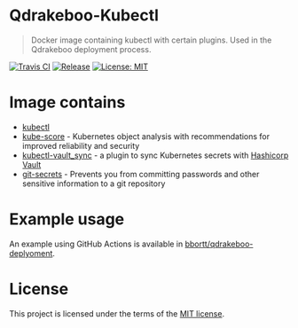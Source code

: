 Qdrakeboo-Kubectl
======

> Docker image containing kubectl with certain plugins. Used in the Qdrakeboo deployment process.

[![Travis CI](https://img.shields.io/travis/bbortt/qdrakeboo-kubectl?style=for-the-badge)](https://travis-ci.org/bbortt/qdrakeboo-kubectl)
[![Release](https://img.shields.io/docker/pulls/qdrakeboo/kubectl?style=for-the-badge)](https://cloud.docker.com/repository/docker/qdrakeboo/kubectl)
[![License: MIT](https://img.shields.io/badge/License-MIT-yellow.svg?style=for-the-badge)](https://opensource.org/licenses/MIT)

# Image contains
* [kubectl](https://github.com/kubernetes/kubectl)
* [kube-score](https://github.com/zegl/kube-score) - Kubernetes object analysis with recommendations for improved reliability and security
* [kubectl-vault_sync](https://github.com/postfinance/kubectl-vault_sync) - a plugin to sync Kubernetes secrets with [Hashicorp Vault](https://github.com/hashicorp/vault)
* [git-secrets](https://github.com/awslabs/git-secrets) - Prevents you from committing passwords and other sensitive information to a git repository

# Example usage
An example using GitHub Actions is available in [bbortt/qdrakeboo-deplyoment](https://github.com/bbortt/qdrakeboo-deployment).

# License
This project is licensed under the terms of the [MIT license](https://github.com/bbortt/qdrakeboo-kubectl/blob/master/LICENSE).
